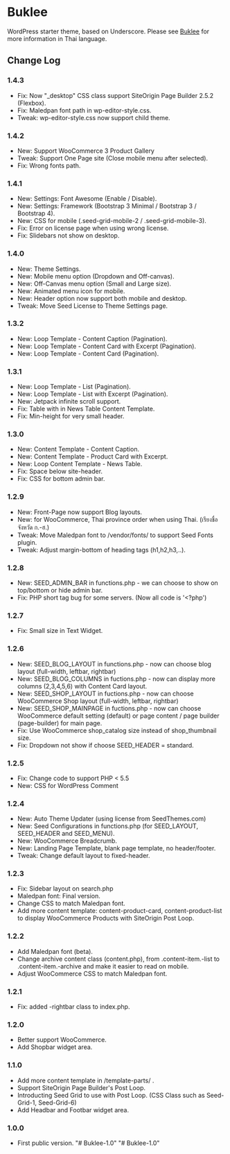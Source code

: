 Buklee
===

WordPress starter theme, based on Underscore. Please see <a href="http://apanno.com">Buklee</a> for more information in Thai language.

## Change Log

### 1.4.3
* Fix: Now "_desktop" CSS class support SiteOrigin Page Builder 2.5.2 (Flexbox).
* Fix: Maledpan font path in wp-editor-style.css.
* Tweak: wp-editor-style.css now support child theme.


### 1.4.2
* New: Support WooCommerce 3 Product Gallery
* Tweak: Support One Page site (Close mobile menu after selected).
*	Fix: Wrong fonts path.

### 1.4.1
* New: Settings: Font Awesome (Enable / Disable).
* New: Settings: Framework (Bootstrap 3 Minimal / Bootstrap 3 / Bootstrap 4).
* New: CSS for mobile (.seed-grid-mobile-2 / .seed-grid-mobile-3).
* Fix: Error on license page when using wrong license.
* Fix: Slidebars not show on desktop.

### 1.4.0
* New: Theme Settings.
* New: Mobile menu option (Dropdown and Off-canvas).
* New: Off-Canvas menu option (Small and Large size).
* New: Animated menu icon for mobile.
* New: Header option now support both mobile and desktop.
* Tweak: Move Seed License to Theme Settings page.

### 1.3.2
* New: Loop Template - Content Caption (Pagination).
* New: Loop Template - Content Card with Excerpt (Pagination).
* New: Loop Template - Content Card (Pagination).

### 1.3.1
* New: Loop Template - List (Pagination).
* New: Loop Template - List with Excerpt (Pagination).
* New: Jetpack infinite scroll support.
* Fix: Table with in News Table Content Template.
* Fix: Min-height for very small header.

### 1.3.0
* New: Content Template - Content Caption.
* New: Content Template - Product Card with Excerpt.
* New: Loop Content Template - News Table.
* Fix: Space below site-header.
* Fix: CSS for bottom admin bar.

### 1.2.9
* New: Front-Page now support Blog layouts.
* New: for WooCommerce, Thai province order when using Thai. (เรียงชื่อจังหวัด ก.-ฮ.)
* Tweak: Move Maledpan font to /vendor/fonts/ to support Seed Fonts plugin.
* Tweak: Adjust margin-bottom of heading tags (h1,h2,h3,..).


### 1.2.8
* New: SEED_ADMIN_BAR in functions.php - we can choose to show on top/bottom or hide admin bar.
* Fix: PHP short tag bug for some servers. (Now all code is '<?php')

### 1.2.7
* Fix: Small size in Text Widget.

### 1.2.6
* New: SEED_BLOG_LAYOUT in functions.php - now can choose blog layout (full-width, leftbar, rightbar)
* New: SEED_BLOG_COLUMNS in fuctions.php - now can display more columns (2,3,4,5,6) with Content Card layout.
* New: SEED_SHOP_LAYOUT in fuctions.php - now can choose WooCommerce Shop layout (full-width, leftbar, rightbar)
* New: SEED_SHOP_MAINPAGE in fuctions.php - now can choose WooCommerce default setting (default) or page content / page builder (page-builder) for main page.
* Fix: Use WooCommerce shop_catalog size instead of shop_thumbnail size.
* Fix: Dropdown not show if choose SEED_HEADER = standard.


### 1.2.5
* Fix: Change code to support PHP < 5.5
* New: CSS for WordPress Comment

### 1.2.4
* New: Auto Theme Updater (using license from SeedThemes.com)
* New: Seed Configurations in functions.php (for SEED_LAYOUT, SEED_HEADER and SEED_MENU).
* New: WooCommerce Breadcrumb.
* New: Landing Page Template, blank page template, no header/footer.
* Tweak: Change default layout to fixed-header.

### 1.2.3
* Fix: Sidebar layout on search.php
* Maledpan font: Final version.
* Change CSS to match Maledpan font.
* Add more content template: content-product-card, content-product-list to display WooCommerce Products with SiteOrigin Post Loop.

### 1.2.2
* Add Maledpan font (beta).
* Change archive content class (content.php), from .content-item.-list to .content-item.-archive and make it easier to read on mobile.
* Adjust WooCommerce CSS to match Maledpan font.

### 1.2.1
* Fix: added -rightbar class to index.php.

### 1.2.0
* Better support WooCommerce.
* Add Shopbar widget area.

### 1.1.0
* Add more content template in /template-parts/ .
* Support SiteOrigin Page Builder's Post Loop.
* Introducting Seed Grid to use with Post Loop. (CSS Class such as Seed-Grid-1, Seed-Grid-6)
* Add Headbar and Footbar widget area.

### 1.0.0
* First public version.
"# Buklee-1.0" 
"# Buklee-1.0" 

